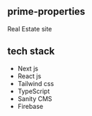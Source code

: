 ## prime-properties

Real Estate site

## tech stack

 * Next js
 * React js
 * Tailwind css
 * TypeScript 
 * Sanity CMS
 * Firebase
 
